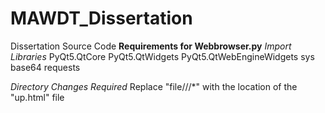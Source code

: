 # MAWDT_Dissertation
Dissertation Source Code
**Requirements for Webbrowser.py**
_Import Libraries_
PyQt5.QtCore
PyQt5.QtWidgets
PyQt5.QtWebEngineWidgets
sys
base64
requests

_Directory Changes Required_
Replace "file///*" with the location of the "up.html" file 
